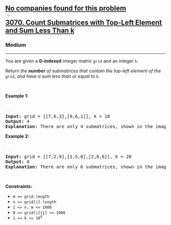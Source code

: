 <h2><a href="https://leetcode.com/problems/count-submatrices-with-top-left-element-and-sum-less-than-k/"><div id="big-omega-company-tags"><div id="big-omega-topbar"><div class="companyTagsContainer" style="overflow-x: scroll; flex-wrap: nowrap;"><div class="companyTagsContainer--tag">No companies found for this problem</div></div><div class="companyTagsContainer--chevron"><div><svg version="1.1" id="icon" xmlns="http://www.w3.org/2000/svg" xmlns:xlink="http://www.w3.org/1999/xlink" x="0px" y="0px" viewBox="0 0 32 32" fill="#4087F1" xml:space="preserve" style="width: 20px;"><polygon points="16,22 6,12 7.4,10.6 16,19.2 24.6,10.6 26,12 "></polygon><rect id="_x3C_Transparent_Rectangle_x3E_" class="st0" fill="none" width="32" height="32"></rect></svg></div></div></div></div>3070. Count Submatrices with Top-Left Element and Sum Less Than k</a></h2><h3>Medium</h3><hr><div><p>You are given a <strong>0-indexed</strong> integer matrix <code>grid</code> and an integer <code>k</code>.</p>

<p>Return <em>the <strong>number</strong> of <span data-keyword="submatrix">submatrices</span> that contain the top-left element of the</em> <code>grid</code>, <em>and have a sum less than or equal to </em><code>k</code>.</p>

<p>&nbsp;</p>
<p><strong class="example">Example 1:</strong></p>
<img alt="" src="https://assets.leetcode.com/uploads/2024/01/01/example1.png" style="padding: 10px; background: #fff; border-radius: .5rem;">
<pre><strong>Input:</strong> grid = [[7,6,3],[6,6,1]], k = 18
<strong>Output:</strong> 4
<strong>Explanation:</strong> There are only 4 submatrices, shown in the image above, that contain the top-left element of grid, and have a sum less than or equal to 18.</pre>

<p><strong class="example">Example 2:</strong></p>
<img alt="" src="https://assets.leetcode.com/uploads/2024/01/01/example21.png" style="padding: 10px; background: #fff; border-radius: .5rem;">
<pre><strong>Input:</strong> grid = [[7,2,9],[1,5,0],[2,6,6]], k = 20
<strong>Output:</strong> 6
<strong>Explanation:</strong> There are only 6 submatrices, shown in the image above, that contain the top-left element of grid, and have a sum less than or equal to 20.
</pre>

<p>&nbsp;</p>
<p><strong>Constraints:</strong></p>

<ul>
	<li><code>m == grid.length </code></li>
	<li><code>n == grid[i].length</code></li>
	<li><code>1 &lt;= n, m &lt;= 1000 </code></li>
	<li><code>0 &lt;= grid[i][j] &lt;= 1000</code></li>
	<li><code>1 &lt;= k &lt;= 10<sup>9</sup></code></li>
</ul>
</div>